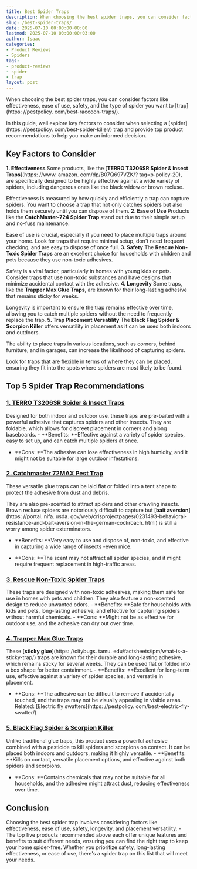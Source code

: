 ```yaml
---
title: Best Spider Traps
description: When choosing the best spider traps, you can consider factors like effectiveness, ease of use, safety, and the type of spider you want to trap. In this guide,...
slug: /best-spider-traps/
date: 2025-07-10 00:00:00+00:00
lastmod: 2025-07-10 00:00:00+03:00
author: Isaac
categories:
- Product Reviews
- Spiders
tags:
- product-reviews
- spider
- trap
layout: post
---
```


When choosing the best spider traps, you can consider factors like effectiveness, ease of use, safety, and the type of spider you want to [trap](https: //pestpolicy. com/best-raccoon-traps/).

In this guide, well explore key factors to consider when selecting a [spider](https: //pestpolicy. com/best-spider-killer/) trap and provide top product recommendations to help you make an informed decision.

##  **Key Factors to Consider**

**1. Effectiveness** Some products, like the [**TERRO T3206SR Spider & Insect Traps**](https: //www. amazon. com/dp/B07Q697VZK/? tag=p-policy-20), are specifically designed to be highly effective against a wide variety of spiders, including dangerous ones like the black widow or brown recluse.

Effectiveness is measured by how quickly and efficiently a trap can capture spiders. You want to choose a trap that not only catches spiders but also holds them securely until you can dispose of them. **2. Ease of Use** Products like the **CatchMaster-724 Spider Trap** stand out due to their simple setup and no-fuss maintenance.

Ease of use is crucial, especially if you need to place multiple traps around your home. Look for traps that require minimal setup, don't need frequent checking, and are easy to dispose of once full. **3. Safety** The **Rescue Non-Toxic Spider Traps** are an excellent choice for households with children and pets because they use non-toxic adhesives.

Safety is a vital factor, particularly in homes with young kids or pets. Consider traps that use non-toxic substances and have designs that minimize accidental contact with the adhesive. **4. Longevity** Some traps, like the **Trapper Max Glue Traps**, are known for their long-lasting adhesive that remains sticky for weeks.

Longevity is important to ensure the trap remains effective over time, allowing you to catch multiple spiders without the need to frequently replace the trap. **5. Trap Placement Versatility** The **Black Flag Spider & Scorpion Killer** offers versatility in placement as it can be used both indoors and outdoors.

The ability to place traps in various locations, such as corners, behind furniture, and in garages, can increase the likelihood of capturing spiders.

Look for traps that are flexible in terms of where they can be placed, ensuring they fit into the spots where spiders are most likely to be found.

##  **Top 5 Spider Trap Recommendations**

###  [**1. TERRO T3206SR Spider & Insect Traps**](https://www.amazon.com/dp/B07Q697VZK/?tag=p-policy-20)

Designed for both indoor and outdoor use, these traps are pre-baited with a powerful adhesive that captures spiders and other insects. They are foldable, which allows for discreet placement in corners and along baseboards. - **Benefits: **Effective against a variety of spider species, easy to set up, and can catch multiple spiders at once.

- **Cons: **The adhesive can lose effectiveness in high humidity, and it might not be suitable for large outdoor infestations.

###  [**2. Catchmaster 72MAX Pest Trap**](https://www.amazon.com/dp/B07Q697VZK/?tag=p-policy-20)

These versatile glue traps can be laid flat or folded into a tent shape to protect the adhesive from dust and debris.

They are also pre-scented to attract spiders and other crawling insects. Brown recluse spiders are notoriously difficult to capture but [**bait aversion**](https: //portal. nifa. usda. gov/web/crisprojectpages/0231493-behavioral-resistance-and-bait-aversion-in-the-german-cockroach. html) is still a worry among spider exterminators.

- **Benefits: **Very easy to use and dispose of, non-toxic, and effective in capturing a wide range of insects -even mice.

- **Cons: **The scent may not attract all spider species, and it might require frequent replacement in high-traffic areas.

###  [**3. Rescue Non-Toxic Spider Traps**](https://www.amazon.com/dp/B08QDM86VM/?tag=p-policy-20)

These traps are designed with non-toxic adhesives, making them safe for use in homes with pets and children. They also feature a non-scented design to reduce unwanted odors. - **Benefits: **Safe for households with kids and pets, long-lasting adhesive, and effective for capturing spiders without harmful chemicals. - **Cons: **Might not be as effective for outdoor use, and the adhesive can dry out over time.

###  [**4. Trapper Max Glue Traps**](https://www.amazon.com/dp/B06XGL8R89/?tag=p-policy-20)

These [**sticky glue**](https: //citybugs. tamu. edu/factsheets/ipm/what-is-a-sticky-trap/) traps are known for their durable and long-lasting adhesive, which remains sticky for several weeks. They can be used flat or folded into a box shape for better containment. - **Benefits: **Excellent for long-term use, effective against a variety of spider species, and versatile in placement.

- **Cons: **The adhesive can be difficult to remove if accidentally touched, and the traps may not be visually appealing in visible areas. Related: [Electric fly swatters](https: //pestpolicy. com/best-electric-fly-swatter/)

###  [**5. Black Flag Spider & Scorpion Killer**](https://www.amazon.com/dp/B00AA8WSKW/?tag=p-policy-20)

Unlike traditional glue traps, this product uses a powerful adhesive combined with a pesticide to kill spiders and scorpions on contact. It can be placed both indoors and outdoors, making it highly versatile. - **Benefits: **Kills on contact, versatile placement options, and effective against both spiders and scorpions.

- **Cons: **Contains chemicals that may not be suitable for all households, and the adhesive might attract dust, reducing effectiveness over time.

##  **Conclusion**

Choosing the best spider trap involves considering factors like effectiveness, ease of use, safety, longevity, and placement versatility. - The top five products recommended above each offer unique features and benefits to suit different needs, ensuring you can find the right trap to keep your home spider-free. Whether you prioritize safety, long-lasting effectiveness, or ease of use, there's a spider trap on this list that will meet your needs.
